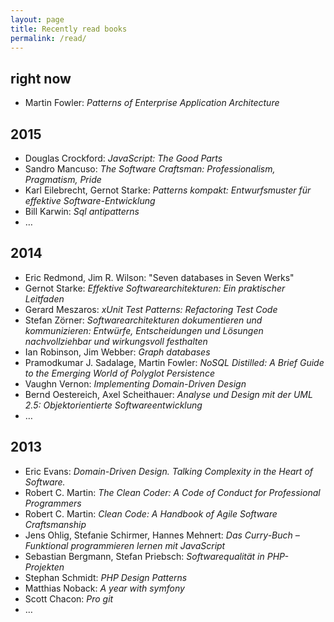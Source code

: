 ```yaml
---
layout: page
title: Recently read books
permalink: /read/
---
```

## right now

* Martin Fowler: *Patterns of Enterprise Application Architecture*

## 2015

* Douglas Crockford: *JavaScript: The Good Parts*
* Sandro Mancuso: *The Software Craftsman: Professionalism, Pragmatism, Pride*
* Karl Eilebrecht, Gernot Starke: *Patterns kompakt: Entwurfsmuster für effektive Software-Entwicklung*
* Bill Karwin: *Sql antipatterns*
* …

## 2014

* Eric Redmond, Jim R. Wilson: "Seven databases in Seven Werks"
* Gernot Starke: *Effektive Softwarearchitekturen: Ein praktischer Leitfaden*
* Gerard Meszaros: *xUnit Test Patterns: Refactoring Test Code*
* Stefan Zörner: *Softwarearchitekturen dokumentieren und kommunizieren: Entwürfe, Entscheidungen und Lösungen nachvollziehbar und wirkungsvoll festhalten*
* Ian Robinson, Jim Webber: *Graph databases*
* Pramodkumar J. Sadalage, Martin Fowler: *NoSQL Distilled: A Brief Guide to the Emerging World of Polyglot Persistence*
* Vaughn Vernon: *Implementing Domain-Driven Design*
* Bernd Oestereich, Axel Scheithauer: *Analyse und Design mit der UML 2.5: Objektorientierte Softwareentwicklung*
* …

## 2013

* Eric Evans: *Domain-Driven Design. Talking Complexity in the Heart of Software.*
* Robert C. Martin: *The Clean Coder: A Code of Conduct for Professional Programmers*
* Robert C. Martin: *Clean Code: A Handbook of Agile Software Craftsmanship*
* Jens Ohlig, Stefanie Schirmer, Hannes Mehnert: *Das Curry-Buch – Funktional programmieren lernen mit JavaScript*
* Sebastian Bergmann, Stefan Priebsch: *Softwarequalität in PHP-Projekten*
* Stephan Schmidt: *PHP Design Patterns*
* Matthias Noback: *A year with symfony*
* Scott Chacon: *Pro git*
* …
